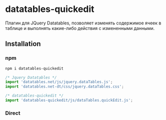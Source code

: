 # datatables-quickedit

Плагин для JQuery Datatables, позволяет изменять содержимое ячеек в таблице и выполнять какие-либо действия с измененными данными.

## Installation

### npm

```bash
npm i datatables-quickedit
```

```js
/* Jquery Datatables */
import 'datatables.net/js/jquery.dataTables.js';
import 'datatables.net-dt/css/jquery.dataTables.css';

/* datatables-quickedit */
import 'datatables-quickedit/js/dataTables.quickEdit.js';
```

### Direct <script> Include

```html
<!-- Jquery Datatables -->
<link rel="stylesheet" type="text/css" href="//cdn.datatables.net/1.10.16/css/jquery.dataTables.css">
<script type="text/javascript" charset="utf8" src="//cdn.datatables.net/1.10.16/js/jquery.dataTables.js"></script>

<!-- datatables-quickedit -->
<script src="dataTables.quickEdit.js"></script>
```

## Usage

```html
<table>
  <thead>
    <tr>
      <th>1 колонка</th>
      <th>2 колонка</th>
    </tr>
  </thead>
  <tbody>
     <tr>
       <td>1 значение</td>
       <td>2 значение</td>
     </tr>
  </tbody>
</table>
```

```js
var table = $('table').DataTable({
  quickEdit: {
    selector: 'td',
    callback: function(data) {
      /* Make something with updated data from row */
      makeSomethingWithRowData(data);
    },
    editableClass: 'active'
  }
});
```






